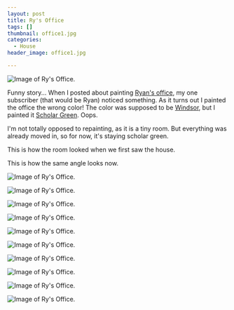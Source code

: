 ```yaml
---
layout: post
title: Ry's Office
tags: []
thumbnail: office1.jpg
categories:
  - House
header_image: office1.jpg

---
```


![Image of Ry's Office.](/upload/office1.jpg)

Funny story... When I posted about painting [Ryan's office](http://www.hannahkilcoyne.com/2016/08/scholar-green-for-office.html), my one subscriber (that would be Ryan) noticed something. As it turns out I painted the office the wrong color! The color was supposed to be [Windsor](http://www.homedepot.com/p/Ralph-Lauren-1-gal-Windsor-Flat-Interior-Paint-RL1717F/205175142), but I painted it [Scholar Green](http://www.homedepot.com/p/Ralph-Lauren-1-gal-Scholar-Green-Flat-Interior-Paint-RL1641F/205175178). Oops.  
  
I'm not totally opposed to repainting, as it is a tiny room. But everything was already moved in, so for now, it's staying scholar green.  
  

  
This is how the room looked when we first saw the house.  
  

  

  
This is how the same angle looks now.


![Image of Ry's Office.](/upload/office2.jpg)

![Image of Ry's Office.](/upload/office3.jpg)

![Image of Ry's Office.](/upload/office4.jpg)

![Image of Ry's Office.](/upload/office5.jpg)

![Image of Ry's Office.](/upload/office6.jpg)

![Image of Ry's Office.](/upload/office7.jpg)

![Image of Ry's Office.](/upload/office8.jpg)

![Image of Ry's Office.](/upload/office9.jpg)

![Image of Ry's Office.](/upload/office10.jpg)

![Image of Ry's Office.](/upload/office11.jpg)